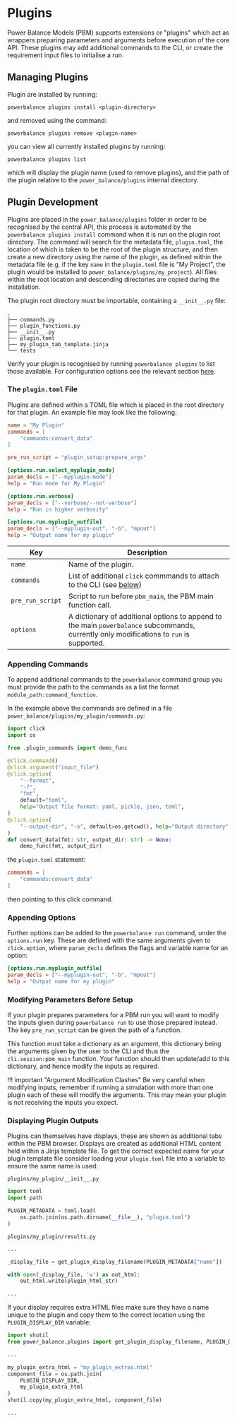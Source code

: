 # Plugins
Power Balance Models (PBM) supports extensions or "plugins" which act as wrappers preparing parameters and arguments before execution of the core API. These plugins may add additional commands to the CLI, or create the requirement input files to initialise a run.

## Managing Plugins
Plugin are installed by running:

```
powerbalance plugins install <plugin-directory>
```

and removed using the command:

```
powerbalance plugins remove <plugin-name>
```

you can view all currently installed plugins by running:

```
powerbalance plugins list
```

which will display the plugin name (used to remove plugins), and the path of the plugin relative to the `power_balance/plugins` internal directory.


## Plugin Development
Plugins are placed in the `power_balance/plugins` folder in order to be recognised by the central API, this process is automated by the `powerbalance plugins install` command when it is run on the plugin root directory. The command will search for the metadata file, `plugin.toml`, the location of which is taken to be the root of the plugin structure, and then create a new directory using the name of the plugin, as defined within the metadata file (e.g. if the key `name` in the `plugin.toml` file is "My Project", the plugin would be installed to `power_balance/plugins/my_project`). All files within the root location and descending directories are copied during the installation.

The plugin root directory must be importable, containing a `__init__.py` file:

```
.
├── commands.py
├── plugin_functions.py
├── __init__.py
├── plugin.toml
├── my_plugin_tab_template.jinja
└── tests
```

Verify your plugin is recognised by running `powerbalance plugins` to list those available. For configuration options see the relevant section [here](configuration.md#plugin-specification).

### The `plugin.toml` File
Plugins are defined within a TOML file which is placed in the root directory for that plugin. An example file may look like the following:

```toml
name = "My Plugin"
commands = [
    "commands:convert_data"
]

pre_run_script = "plugin_setup:prepare_args"

[options.run.select_myplugin_mode]
param_decls = ["--myplugin-mode"]
help = "Run mode for My Plugin"

[options.run.verbose]
param_decls = ["--verbose/--not-verbose"]
help = "Run in higher verbosity"

[options.run.myplugin_outfile]
param_decls = ["--myplugin-out", "-b", "mpout"]
help = "Output name for my plugin"
```

|**Key**|**Description**|
|---|---|
|`name`|Name of the plugin.|
|`commands`|List of additional `click` commmands to attach to the CLI (see [below](#appending-commands))|
|`pre_run_script`|Script to run before `pbm_main`, the PBM main function call.|
|`options`| A dictionary of additional options to append to the main `powerbalance` subcommands, currently only modifications to `run` is supported.|

### Appending Commands
To append additional commands to the `powerbalance` command group you must provide the path to the commands as a list the format `module_path:command_function`.

In the example above the commands are defined in a file `power_balance/plugins/my_plugin/commands.py`:

```python
import click
import os

from .plugin_commands import demo_func

@click.command()
@click.argument("input_file")
@click.option(
    "--format",
    "-f",
    "fmt",
    default="toml",
    help="Output file format: yaml, pickle, json, toml",
)
@click.option(
    "--output-dir", "-o", default=os.getcwd(), help="Output directory"
)
def convert_data(fmt: str, output_dir: str) -> None:
    demo_func(fmt, output_dir)

```
the `plugin.toml` statement:
```toml
commands = [
    "commands:convert_data"
]
```
then pointing to this click command.

### Appending Options
Further options can be added to the `powerbalance run` command, under the `options.run` key. These are defined with the same arguments given to `click.option`, where `param_decls` defines the flags and variable name for an option:

```toml
[options.run.myplugin_outfile]
param_decls = ["--myplugin-out", "-b", "mpout"]
help = "Output name for my plugin"
```

### Modifying Parameters Before Setup
If your plugin prepares parameters for a PBM run you will want to modify the inputs given during `powerbalance run` to use those prepared instead. The key `pre_run_script` can be given the path of a function.

This function must take a dictionary as an argument, this dictionary being the arguments given by the user to the CLI and thus the `cli.session:pbm_main` function. Your function should then update/add to this dictionary, and hence modify the inputs as required.

!!! important "Argument Modification Clashes"
    Be very careful when modifying inputs, remember if running a simulation with more than one plugin each of these will modify the arguments. This may mean your plugin is not receiving the inputs you expect.


### Displaying Plugin Outputs
Plugins can themselves have displays, these are shown as additional tabs within the PBM browser. Displays are created as additional HTML content held within a Jinja template file. To get the correct expected name for your plugin template file consider loading your `plugin.toml` file into a variable to ensure the same name is used:

`plugins/my_plugin/__init__.py`

```python
import toml
import path

PLUGIN_METADATA = toml.load(
    os.path.join(os.path.dirname(__file__), "plugin.toml")
)
```

`plugins/my_plugin/results.py`

```python
...

_display_file = get_plugin_display_filename(PLUGIN_METADATA["name"])

with open(_display_file, 'w') as out_html:
    out_html.write(plugin_html_str)

...
```

If your display requires extra HTML files make sure they have a name unique to the plugin
and copy them to the correct location using the `PLUGIN_DISPLAY_DIR` variable:

```python
import shutil
from power_balance.plugins import get_plugin_display_filename, PLUGIN_DISPLAY_DIR

...

my_plugin_extra_html = "my_plugin_extras.html"
component_file = os.path.join(
    PLUGIN_DISPLAY_DIR,
    my_plugin_extra_html
)
shutil.copy(my_plugin_extra_html, component_file)

...
```